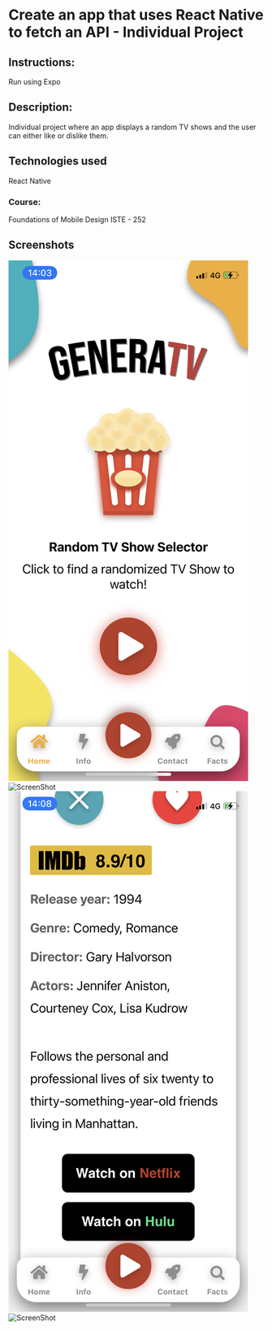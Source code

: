 # Create an app that uses React Native to fetch an API - Individual Project

## Instructions:
Run using Expo

## Description:
Individual project where an app displays a random TV shows and the user can either like or dislike them.

## Technologies used
React Native
### Course:
Foundations of Mobile Design ISTE - 252



## Screenshots
![ScreenShot](https://github.com/mateujcic/Web-Development/blob/main/generatv/Screen%20Images/screen1.png)
![ScreenShot](https://github.com/mateujcic/Web-Development/blob/main/generatv/Screen%20Images/screen2.png)
![ScreenShot](https://github.com/mateujcic/Web-Development/blob/main/generatv/Screen%20Images/screen3.png)
![ScreenShot](https://github.com/mateujcic/Web-Development/blob/main/generatv/Screen%20Images/screen4.png)
